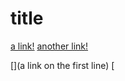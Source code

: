 # title

[a link!](https://something.com)
[another link!](some-page.html)

[](a link on the first line)
[
